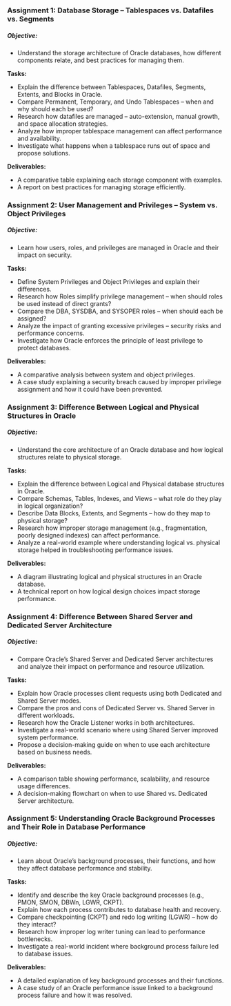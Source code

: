 ### Assignment 1: Database Storage – Tablespaces vs. Datafiles vs. Segments

##### Objective: 
-   Understand the storage architecture of Oracle databases, how different components relate, and best practices for managing them.

**Tasks:**
- Explain the difference between Tablespaces, Datafiles, Segments, Extents, and Blocks in Oracle.
- Compare Permanent, Temporary, and Undo Tablespaces – when and why should each be used?
- Research how datafiles are managed – auto-extension, manual growth, and space allocation strategies.
- Analyze how improper tablespace management can affect performance and availability.
- Investigate what happens when a tablespace runs out of space and propose solutions.

**Deliverables:**
- A comparative table explaining each storage component with examples.
- A report on best practices for managing storage efficiently.

### Assignment 2: User Management and Privileges – System vs. Object Privileges

##### Objective: 
-   Learn how users, roles, and privileges are managed in Oracle and their impact on security.

**Tasks:**
- Define System Privileges and Object Privileges and explain their differences.
- Research how Roles simplify privilege management – when should roles be used instead of direct grants?
- Compare the DBA, SYSDBA, and SYSOPER roles – when should each be assigned?
- Analyze the impact of granting excessive privileges – security risks and performance concerns.
- Investigate how Oracle enforces the principle of least privilege to protect databases.

**Deliverables:**
- A comparative analysis between system and object privileges.
- A case study explaining a security breach caused by improper privilege assignment and how it could have been prevented.

### Assignment 3: Difference Between Logical and Physical Structures in Oracle

##### Objective: 
-   Understand the core architecture of an Oracle database and how logical structures relate to physical storage.

**Tasks:**
- Explain the difference between Logical and Physical database structures in Oracle.
- Compare Schemas, Tables, Indexes, and Views – what role do they play in logical organization?
- Describe Data Blocks, Extents, and Segments – how do they map to physical storage?
- Research how improper storage management (e.g., fragmentation, poorly designed indexes) can affect performance.
- Analyze a real-world example where understanding logical vs. physical storage helped in troubleshooting performance issues.

**Deliverables:**
- A diagram illustrating logical and physical structures in an Oracle database.
- A technical report on how logical design choices impact storage performance.

### Assignment 4: Difference Between Shared Server and Dedicated Server Architecture

##### Objective: 
-   Compare Oracle’s Shared Server and Dedicated Server architectures and analyze their impact on performance and resource utilization.

**Tasks:**
- Explain how Oracle processes client requests using both Dedicated and Shared Server modes.
- Compare the pros and cons of Dedicated Server vs. Shared Server in different workloads.
- Research how the Oracle Listener works in both architectures.
- Investigate a real-world scenario where using Shared Server improved system performance.
- Propose a decision-making guide on when to use each architecture based on business needs.

**Deliverables:**
- A comparison table showing performance, scalability, and resource usage differences.
- A decision-making flowchart on when to use Shared vs. Dedicated Server architecture.

### Assignment 5: Understanding Oracle Background Processes and Their Role in Database Performance

##### Objective: 
-   Learn about Oracle’s background processes, their functions, and how they affect database performance and stability.

**Tasks:**
- Identify and describe the key Oracle background processes (e.g., PMON, SMON, DBWn, LGWR, CKPT).
- Explain how each process contributes to database health and recovery.
- Compare checkpointing (CKPT) and redo log writing (LGWR) – how do they interact?
- Research how improper log writer tuning can lead to performance bottlenecks.
- Investigate a real-world incident where background process failure led to database issues.

**Deliverables:**
- A detailed explanation of key background processes and their functions.
- A case study of an Oracle performance issue linked to a background process failure and how it was resolved.